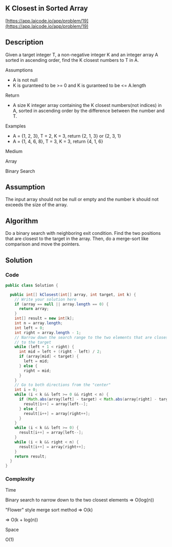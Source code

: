 <!----- Conversion time: 0.766 seconds.


Using this Markdown file:

1. Cut and paste this output into your source file.
2. See the notes and action items below regarding this conversion run.
3. Check the rendered output (headings, lists, code blocks, tables) for proper
   formatting and use a linkchecker before you publish this page.

Conversion notes:

* GD2md-html version 1.0β13
* Tue Jan 15 2019 04:41:58 GMT-0800 (PST)
* Source doc: https://docs.google.com/open?id=1iKSwzTKD2HshgWFx8LpVp8sEmWj6x92moyI9SugWdfA
----->

## K Closest in Sorted Array

[https://app.laicode.io/app/problem/19](https://app.laicode.io/app/problem/19)

## Description

Given a target integer T, a non-negative integer K and an integer array A sorted in ascending order, find the K closest numbers to T in A.

Assumptions

- A is not null
- K is guranteed to be >= 0 and K is guranteed to be <= A.length

Return

- A size K integer array containing the K closest numbers(not indices) in A, sorted in ascending order by the difference between the number and T.

Examples

- A = {1, 2, 3}, T = 2, K = 3, return {2, 1, 3} or {2, 3, 1}
- A = {1, 4, 6, 8}, T = 3, K = 3, return {4, 1, 6}

Medium

Array

Binary Search

## Assumption

The input array should not be null or empty and the number k should not exceeds the size of the array.

## Algorithm

Do a binary search with neighboring exit condition. Find the two positions that are closest to the target in the array. Then, do a merge-sort like comparison and move the pointers.

## Solution

### Code

```java
public class Solution {

  public int[] kClosest(int[] array, int target, int k) {
    // Write your solution here
    if (array == null || array.length == 0) {
      return array;
    }
    int[] result = new int[k];
    int n = array.length;
    int left = 0;
    int right = array.length - 1;
    // Narrow down the search range to the two elements that are closest
    // to the target
    while (left + 1 < right) {
      int mid = left + (right - left) / 2;
      if (array[mid] < target) {
        left = mid;
      } else {
        right = mid;
      }
    }
    // Go to both directions from the "center"
    int i = 0;
    while (i < k && left >= 0 && right < n) {
      if (Math.abs(array[left] - target) < Math.abs(array[right] - target)) {
        result[i++] = array[left--];
      } else {
        result[i++] = array[right++];
      }
    }
    while (i < k && left >= 0) {
      result[i++] = array[left--];
    }
    while (i < k && right < n) {
      result[i++] = array[right++];
    }
    return result;
  }
}
```

### Complexity

Time

Binary search to narrow down to the two closest elements ⇒ O(log(n))

"Flower" style merge sort method ⇒ O(k)

⇒ O(k + log(n))

Space

O(1)

<!-- GD2md-html version 1.0β13 -->
